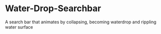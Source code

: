 # Water-Drop-Searchbar
A search bar that animates by collapsing, becoming waterdrop and rippling water surface
